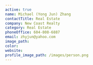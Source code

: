 ```yaml
---
active: true
name: Michael (Yong Jun) Zhang
contactTitle: Real Estate
company: New Coast Realty
category: Real Estate
phoneOffice: 604-808-6887
email: zhyjun@yahoo.com
image_path:
color:
website:
profile_image_path: /images/person.png
---
```



